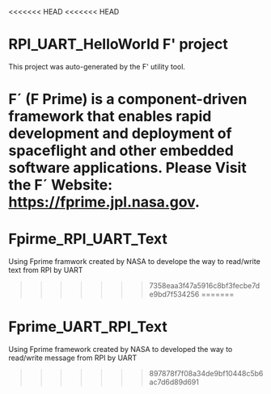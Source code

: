 <<<<<<< HEAD
<<<<<<< HEAD
# RPI_UART_HelloWorld F' project

This project was auto-generated by the F' utility tool. 

F´ (F Prime) is a component-driven framework that enables rapid development and deployment of spaceflight and other embedded software applications.
**Please Visit the F´ Website:** https://fprime.jpl.nasa.gov.
=======
# Fpirme_RPI_UART_Text
Using Fprime framwork created by NASA to develope the way to read/write text from RPI by UART
>>>>>>> 7358eaa3f47a5916c8bf3fecbe7de9bd7f534256
=======
# Fprime_UART_RPI_Text
Using Fprime framework created by NASA to developed the way to read/write message from RPI by UART
>>>>>>> 897878f7f08a34de9bf10448c5b6ac7d6d89d691
